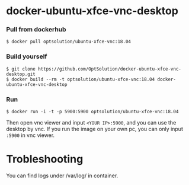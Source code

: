docker-ubuntu-xfce-vnc-desktop
=========================

### Pull from dockerhub

```
$ docker pull optsolution/ubuntu-xfce-vnc:18.04
```


### Build yourself

```
$ git clone https://github.com/OptSolution/docker-ubuntu-xfce-vnc-desktop.git
$ docker build --rm -t optsolution/ubuntu-xfce-vnc:18.04 docker-ubuntu-xfce-vnc-desktop
```

### Run

```
$ docker run -i -t -p 5900:5900 optsolution/ubuntu-xfce-vnc:18.04
```

Then open vnc viewer and input `<YOUR IP>:5900`, and you can use the desktop by vnc. If you run the image on your own pc, you can only input `:5900` in vnc viewer.


Trobleshooting
==================
You can find logs under /var/log/ in container.
